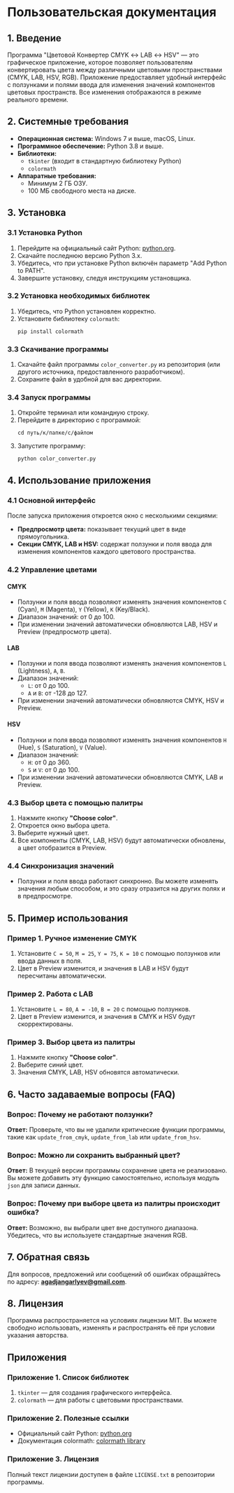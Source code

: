 # Пользовательская документация

## 1. Введение

Программа "Цветовой Конвертер CMYK ↔️ LAB ↔️ HSV" — это графическое приложение, которое позволяет пользователям конвертировать цвета между различными цветовыми пространствами (CMYK, LAB, HSV, RGB). Приложение предоставляет удобный интерфейс с ползунками и полями ввода для изменения значений компонентов цветовых пространств. Все изменения отображаются в режиме реального времени.

## 2. Системные требования

- **Операционная система:** Windows 7 и выше, macOS, Linux.
- **Программное обеспечение:** Python 3.8 и выше.
- **Библиотеки:**
  - `tkinter` (входит в стандартную библиотеку Python)
  - `colormath`
- **Аппаратные требования:**
  - Минимум 2 ГБ ОЗУ.
  - 100 МБ свободного места на диске.

## 3. Установка

### 3.1 Установка Python

1. Перейдите на официальный сайт Python: [python.org](https://www.python.org).
2. Скачайте последнюю версию Python 3.x.
3. Убедитесь, что при установке Python включён параметр "Add Python to PATH".
4. Завершите установку, следуя инструкциям установщика.

### 3.2 Установка необходимых библиотек

1. Убедитесь, что Python установлен корректно.
2. Установите библиотеку `colormath`:
   ```
   pip install colormath
   ```

### 3.3 Скачивание программы

1. Скачайте файл программы `color_converter.py` из репозитория (или другого источника, предоставленного разработчиком).
2. Сохраните файл в удобной для вас директории.

### 3.4 Запуск программы

1. Откройте терминал или командную строку.
2. Перейдите в директорию с программой:
   ```
   cd путь/к/папке/с/файлом
   ```
3. Запустите программу:
   ```
   python color_converter.py
   ```

## 4. Использование приложения

### 4.1 Основной интерфейс

После запуска приложения откроется окно с несколькими секциями:
- **Предпросмотр цвета:** показывает текущий цвет в виде прямоугольника.
- **Секции CMYK, LAB и HSV:** содержат ползунки и поля ввода для изменения компонентов каждого цветового пространства.

### 4.2 Управление цветами

#### CMYK
- Ползунки и поля ввода позволяют изменять значения компонентов `C` (Cyan), `M` (Magenta), `Y` (Yellow), `K` (Key/Black).
- Диапазон значений: от 0 до 100.
- При изменении значений автоматически обновляются LAB, HSV и Preview (предпросмотр цвета).

#### LAB
- Ползунки и поля ввода позволяют изменять значения компонентов `L` (Lightness), `A`, `B`.
- Диапазон значений:
  - `L`: от 0 до 100.
  - `A` и `B`: от -128 до 127.
- При изменении значений автоматически обновляются CMYK, HSV и Preview.

#### HSV
- Ползунки и поля ввода позволяют изменять значения компонентов `H` (Hue), `S` (Saturation), `V` (Value).
- Диапазон значений:
  - `H`: от 0 до 360.
  - `S` и `V`: от 0 до 100.
- При изменении значений автоматически обновляются CMYK, LAB и Preview.

### 4.3 Выбор цвета с помощью палитры

1. Нажмите кнопку **"Choose color"**.
2. Откроется окно выбора цвета.
3. Выберите нужный цвет.
4. Все компоненты (CMYK, LAB, HSV) будут автоматически обновлены, а цвет отобразится в Preview.

### 4.4 Синхронизация значений

- Ползунки и поля ввода работают синхронно. Вы можете изменять значения любым способом, и это сразу отразится на других полях и в предпросмотре.

## 5. Пример использования

### Пример 1. Ручное изменение CMYK
1. Установите `C = 50`, `M = 25`, `Y = 75`, `K = 10` с помощью ползунков или ввода данных в поля.
2. Цвет в Preview изменится, и значения в LAB и HSV будут пересчитаны автоматически.

### Пример 2. Работа с LAB
1. Установите `L = 80`, `A = -10`, `B = 20` с помощью ползунков.
2. Цвет в Preview изменится, и значения в CMYK и HSV будут скорректированы.

### Пример 3. Выбор цвета из палитры
1. Нажмите кнопку **"Choose color"**.
2. Выберите синий цвет.
3. Значения CMYK, LAB, HSV обновятся автоматически.

## 6. Часто задаваемые вопросы (FAQ)

### Вопрос: Почему не работают ползунки?
**Ответ:** Проверьте, что вы не удалили критические функции программы, такие как `update_from_cmyk`, `update_from_lab` или `update_from_hsv`.

### Вопрос: Можно ли сохранить выбранный цвет?
**Ответ:** В текущей версии программы сохранение цвета не реализовано. Вы можете добавить эту функцию самостоятельно, используя модуль `json` для записи данных.

### Вопрос: Почему при выборе цвета из палитры происходит ошибка?
**Ответ:** Возможно, вы выбрали цвет вне доступного диапазона. Убедитесь, что вы используете стандартные значения RGB.

## 7. Обратная связь

Для вопросов, предложений или сообщений об ошибках обращайтесь по адресу: **agadjangarlyev@gmail.com**.

## 8. Лицензия

Программа распространяется на условиях лицензии MIT. Вы можете свободно использовать, изменять и распространять её при условии указания авторства.

## Приложения

### Приложение 1. Список библиотек
1. `tkinter` — для создания графического интерфейса.
2. `colormath` — для работы с цветовыми пространствами.

### Приложение 2. Полезные ссылки
- Официальный сайт Python: [python.org](https://www.python.org/)
- Документация colormath: [colormath library](https://python-colormath.readthedocs.io/en/latest/)

### Приложение 3. Лицензия

Полный текст лицензии доступен в файле `LICENSE.txt` в репозитории программы.